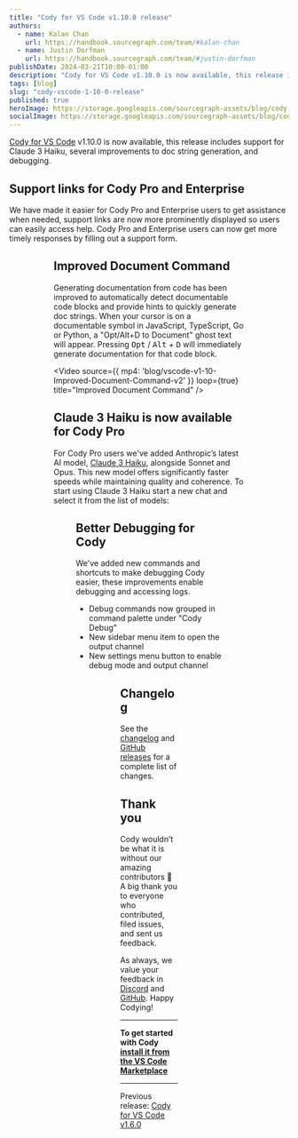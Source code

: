 ```yaml
---
title: "Cody for VS Code v1.10.0 release"
authors:
  - name: Kalan Chan
    url: https://handbook.sourcegraph.com/team/#kalan-chan
  - name: Justin Dorfman
    url: https://handbook.sourcegraph.com/team/#justin-dorfman
publishDate: 2024-03-21T10:00-01:00
description: "Cody for VS Code v1.10.0 is now available, this release includes support for Claude 3 Haiku, several improvements to doc string generation, and debugging."
tags: [blog]
slug: "cody-vscode-1-10-0-release"
published: true
heroImage: https://storage.googleapis.com/sourcegraph-assets/blog/cody-vscode-1.10.0-og-image-2x.png
socialImage: https://storage.googleapis.com/sourcegraph-assets/blog/cody-vscode-1.10.0-og-image-2x.png
--- 
```


[Cody for VS Code](https://marketplace.visualstudio.com/items?itemName=sourcegraph.cody-ai) v1.10.0 is now available, this release includes support for Claude 3 Haiku, several improvements to doc string generation, and debugging. 


## Support links for Cody Pro and Enterprise

We have made it easier for Cody Pro and Enterprise users to get assistance when needed, support links are now more prominently displayed so users can easily access help. Cody Pro and Enterprise users can now get more timely responses by filling out a support form. 

<Figure
  src="https://storage.googleapis.com/sourcegraph-assets/blog/cody-vscode-1.10.0/support1.png"
  alt="Support link in the settings panel"
/>

<Figure
  src="https://storage.googleapis.com/sourcegraph-assets/blog/cody-vscode-1.10.0/support2.png"
  alt="Support link in the Cody settings panel"
/>

## Improved Document Command

Generating documentation from code has been improved to automatically detect documentable code blocks and provide hints to quickly generate doc strings. When your cursor is on a documentable symbol in JavaScript, TypeScript, Go or Python, a "Opt/Alt+D to Document" ghost text will appear. Pressing <kbd>Opt</kbd> / <kbd>Alt</kbd> + <kbd>D</kbd> will immediately generate documentation for that code block.

<Video 
  source={{
    mp4: 'blog/vscode-v1-10-Improved-Document-Command-v2'
  }}
  loop={true}
  title="Improved Document Command"
/>

## Claude 3 Haiku is now available for Cody Pro 

For Cody Pro users we've added Anthropic’s latest AI model, [Claude 3 Haiku](https://www.anthropic.com/news/claude-3-haiku), alongside Sonnet and Opus. This new model offers significantly faster speeds while maintaining quality and coherence. To start using Claude 3 Haiku start a new chat and select it from the list of models:

<Figure
  src="https://storage.googleapis.com/sourcegraph-assets/blog/cody-vscode-1.10.0/claude3-haiku.png"
  alt="Claude3 Haiku in the LLM Selection dropdown"
/>

## Better Debugging for Cody

We've added new commands and shortcuts to make debugging Cody easier, these improvements enable debugging and accessing logs. 

- Debug commands now grouped in command palette under "Cody Debug"
- New sidebar menu item to open the output channel
- New settings menu button to enable debug mode and output channel


<Figure
  src="https://storage.googleapis.com/sourcegraph-assets/blog/cody-vscode-1.10.0/debugging-settings.png"
  alt="debugging options in the settings"
  figcaption="Export logs and open output channel in the settings panel"
/>


<Figure
  src="https://storage.googleapis.com/sourcegraph-assets/blog/cody-vscode-1.10.0/debugging-command-palette.png"
  alt="debugging options in the command palette"
  figcaption="All debug commands are also grouped together and are available through the command palette"
/>


## Changelog

See the [changelog](https://github.com/sourcegraph/cody/releases/tag/vscode-v1.8.0) and [GitHub releases](https://github.com/sourcegraph/cody/releases) for a complete list of changes.

## Thank you

Cody wouldn’t be what it is without our amazing contributors 💖 A big thank you to everyone who contributed, filed issues, and sent us feedback.

As always, we value your feedback in [Discord](https://discord.com/servers/sourcegraph-969688426372825169) and [GitHub](https://github.com/sourcegraph/cody/issues/new/choose). Happy Codying!

---

**To get started with Cody [install it from the VS Code Marketplace](https://marketplace.visualstudio.com/items?itemName=sourcegraph.cody-ai)**

---

Previous release: [Cody for VS Code v1.6.0](/blog/cody-vscode-1-6-0-release)